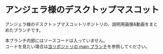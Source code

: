 # アンジェラ様のデスクトップマスコット

アンジェラ様のデスクトップマスコットリポジトリの、説明用画像&動画をまとめたブランチです。

本ブランチ内部にはソースコードは入っていません。  
コードを見たい場合は[当リポジトリの main ブランチ](https://github.com/aik0aaac/angela-desktopMascot)を参照してください。
